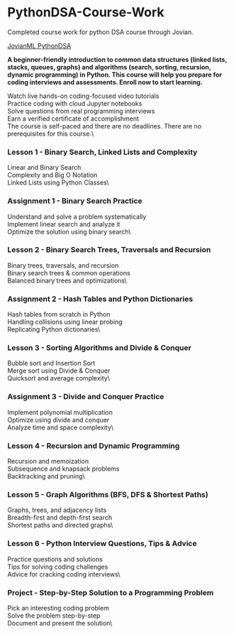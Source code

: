 # PythonDSA-Course-Work
Completed course work for python DSA course through Jovian.

[JovianML PythonDSA](https://jovian.ai/learn/data-structures-and-algorithms-in-python)

**A beginner-friendly introduction to common data structures (linked lists, stacks, queues, graphs) and algorithms (search, sorting, recursion, dynamic programming) in Python. This course will help you prepare for coding interviews and assessments. Enroll now to start learning.**

Watch live hands-on coding-focused video tutorials\
Practice coding with cloud Jupyter notebooks\
Solve questions from real programming interviews\
Earn a verified certificate of accomplishment\
The course is self-paced and there are no deadlines. There are no prerequisites for this course.\

### Lesson 1 - Binary Search, Linked Lists and Complexity
Linear and Binary Search\
Complexity and Big O Notation\
Linked Lists using Python Classes\

### Assignment 1 - Binary Search Practice
Understand and solve a problem systematically\
Implement linear search and analyze it\
Optimize the solution using binary search\

### Lesson 2 - Binary Search Trees, Traversals and Recursion
Binary trees, traversals, and recursion\
Binary search trees & common operations\
Balanced binary trees and optimizations\

### Assignment 2 - Hash Tables and Python Dictionaries
Hash tables from scratch in Python\
Handling collisions using linear probing\
Replicating Python dictionaries\

### Lesson 3 - Sorting Algorithms and Divide & Conquer
Bubble sort and Insertion Sort\
Merge sort using Divide & Conquer\
Quicksort and average complexity\

### Assignment 3 - Divide and Conquer Practice
Implement polynomial multiplication\
Optimize using divide and conquer\
Analyze time and space complexity\

### Lesson 4 - Recursion and Dynamic Programming
Recursion and memoization\
Subsequence and knapsack problems\
Backtracking and pruning\

### Lesson 5 - Graph Algorithms (BFS, DFS & Shortest Paths)
Graphs, trees, and adjacency lists\
Breadth-first and depth-first search\
Shortest paths and directed graphs\

### Lesson 6 - Python Interview Questions, Tips & Advice
Practice questions and solutions\
Tips for solving coding challenges\
Advice for cracking coding interviews\

### Project - Step-by-Step Solution to a Programming Problem
Pick an interesting coding problem\
Solve the problem step-by-step\
Document and present the solution\
